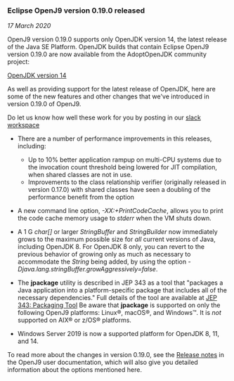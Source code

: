 ### Eclipse OpenJ9 version 0.19.0 released    

*17 March 2020*

OpenJ9 version 0.19.0 supports only OpenJDK version 14, the latest release of the Java SE Platform. OpenJDK builds that contain Eclipse OpenJ9 version 0.19.0 are now available from the AdoptOpenJDK community project: 

[OpenJDK version 14](https://adoptopenjdk.net/releases.html?variant=openjdk14&jvmVariant=openj9)

As well as providing support for the latest release of OpenJDK, here are some of the new features and other changes that we've introduced in version 0.19.0 of OpenJ9.

Do let us know how well these work for you by posting in our [slack workspace](https://join.slack.com/t/openj9/shared_invite/enQtNDU4MDI4Mjk0MTk2LWVhNTMzMGY1N2JkODQ1OWE0NTNmZjM4ZDcxOTBiMjk3NGFjM2U0ZDNhMmY0MDZlNzU0ZjAyNzQ1ODlmYjg3MjA)

+ There are a number of performance improvements in this releases, including:
    - Up to 10% better application rampup on multi-CPU systems due to the invocation count threshold being lowered for JIT compilation, when shared classes are not in use.
    - Improvements to the class relationship verifier (originally released in version 0.17.0) with shared classes have seen a doubling of the performance benefit from the option
+ A new command line option, *-XX:+PrintCodeCache*, allows you to print the code cache memory usage to *stderr* when the VM shuts down.

+ A 1 G *char[]* or larger *StringBuffer* and *StringBuilder* now immediately grows to the maximum possible size for *all* current versions of Java, including OpenJDK 8. For OpenJDK 8 only, you can revert to the previous behavior of growing only as much as necessary to accommodate the *String* being added, by using the option *-Djava.lang.stringBuffer.growAggressively=false*.

+ The **jpackage** utility is described in JEP 343 as a tool that "packages a Java application into a platform-specific package that includes all of the necessary dependencies." Full details of the tool are available at [JEP 343: Packaging Tool](https://openjdk.java.net/jeps/343) Be aware that **jpackage** is supported on only the following OpenJ9 platforms: Linux&reg;, macOS&reg;, and Windows&trade;. It is *not* supported on AIX&reg; or z/OS&reg; platforms.

+ Windows Server 2019 is now a supported platform for OpenJDK 8, 11, and 14.

To read more about the changes in version 0.19.0, see the [Release notes](https://www.eclipse.org/openj9/docs/version0.19/) in the OpenJ9 user documentation, which will also give you detailed information about the options mentioned here.
